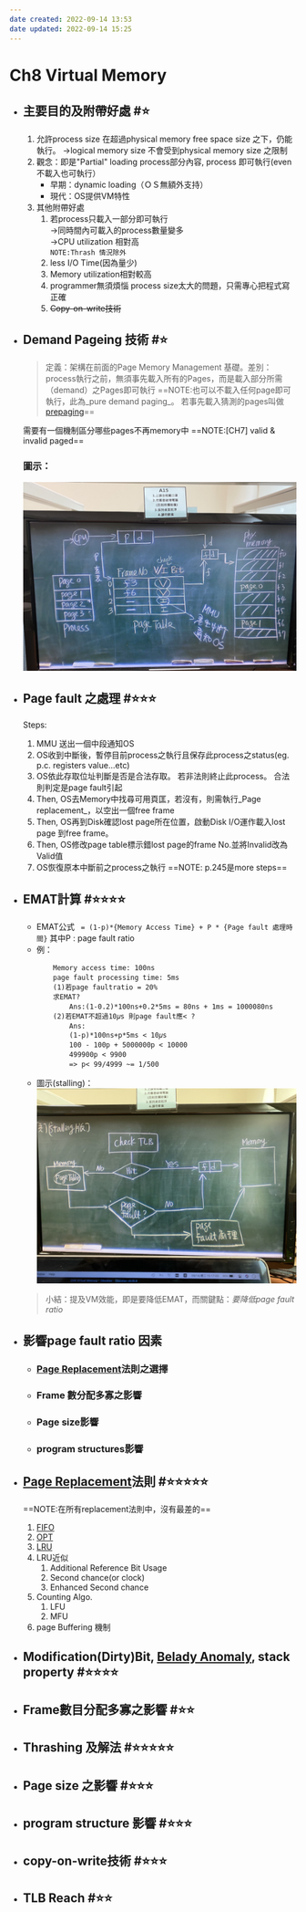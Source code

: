 ```yaml
---
date created: 2022-09-14 13:53
date updated: 2022-09-14 15:25
---
```


# Ch8 Virtual Memory

- ## 主要目的及附帶好處 #⭐️
  1. 允許process size 在超過physical memory free space size 之下，仍能執行。
  ->logical memory size 不會受到physical memory size 之限制
  1. 觀念：即是"Partial" loading process部分內容, process 即可執行(even 不載入也可執行）
     - 早期：dynamic loading（ＯＳ無額外支持）
     - 現代：OS提供VM特性
  2. 其他附帶好處
     1. 若process只載入一部分即可執行\
        ->同時間內可載入的process數量變多\
        ->CPU utilization 相對高\
        `NOTE:Thrash 情況除外`
     2. less I/O Time(因為量少)
     3. Memory utilization相對較高
     4. programmer無須煩惱 process size太大的問題，只需專心把程式寫正確
     5. ~~Copy-on-write技術~~
- ## Demand Pageing 技術 #⭐️

  > 定義：架構在前面的Page Memory  Management 基礎。差別：process執行之前，無須事先載入所有的Pages，而是載入部分所需（demand）之Pages即可執行
  > ==NOTE:也可以不載入任何page即可執行，此為_pure demand paging_。
  > 若事先載入猜測的pages叫做[prepaging](prepaging.md)==

  需要有一個機制區分哪些pages不再memory中
  ==NOTE:[CH7] valid & invalid paged==

  ### 圖示：

  ![](../img/截圖%202022-09-14%20下午2.40.59.jpg)
- ## Page fault 之處理 #⭐️⭐️⭐️
  Steps:
  1. MMU 送出一個中段通知OS
  2. OS收到中斷後，暫停目前process之執行且保存此process之status(eg. p.c. registers value...etc)
  3. OS依此存取位址判斷是否是合法存取。
     若非法則終止此process。
     合法則判定是page fault引起
  4. Then, OS去Memory中找尋可用頁匡，若沒有，則需執行_Page replacement_，以空出一個free frame
  5. Then, OS再到Disk確認lost page所在位置，啟動Disk I/O運作載入lost page 到free frame。
  6. Then, OS修改page table標示錯lost page的frame No.並將Invalid改為Valid值
  7. OS恢復原本中斷前之process之執行
  ==NOTE: p.245是more steps==
- ## EMAT計算 #⭐️⭐️⭐️⭐️
  - EMAT公式
    `  = (1-p)*{Memory Access Time} + P * {Page fault 處理時間} `
    其中P : page fault ratio
  - 例：
    ```txt
    	Memory access time: 100ns
    	page fault processing time: 5ms
    	(1)若page faultratio = 20%
    	求EMAT?
    		Ans:(1-0.2)*100ns+0.2*5ms = 80ns + 1ms = 1000080ns
    	(2)若EMAT不超過10𝜇s 則page fault應< ?
    		Ans:
    		(1-p)*100ns+p*5ms < 10𝜇s
    		100 - 100p + 5000000p < 10000
    		499900p < 9900
    		=> p< 99/4999 ~= 1/500
    ```
  - 圖示(stalling)：
	![](../img/714FFDCB-0BEE-4E15-98A9-D80DCB2E49CB.jpeg)
  > 小結：提及VM效能，即是要降低EMAT，而關鍵點：_要降低page fault ratio_
- ## 影響page fault ratio 因素
  - ### [Page Replacement](Page%20Replacement.md)法則之選擇
  - ### Frame 數分配多寡之影響
  - ### Page size影響
  - ### program structures影響
- ## [Page Replacement](Page%20Replacement.md)法則 #⭐️⭐️⭐️⭐️⭐️ 
	==NOTE:在所有replacement法則中，沒有最差的==
	1. [FIFO](FIFO.md)
	2.  [OPT](OPT.md)
	3.  [LRU](LRU.md)
	4.  LRU近似
		1.  Additional Reference Bit Usage
		2.  Second chance(or clock)
		3.  Enhanced Second chance
	5.  Counting Algo.
		1.  LFU
		2.  MFU
	6.  page Buffering 機制
- ## Modification(Dirty)Bit, [Belady Anomaly](Belady%20Anomaly.md), stack property #⭐️⭐️⭐️⭐️
- ## Frame數目分配多寡之影響 #⭐️⭐️
- ## Thrashing 及解法 #⭐️⭐️⭐️⭐️⭐️
- ## Page size 之影響 #⭐️⭐️⭐️
- ## program structure 影響 #⭐️⭐️⭐️
- ## copy-on-write技術 #⭐️⭐️⭐️
- ## TLB Reach #⭐️⭐️
